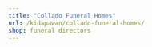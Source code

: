 ```yaml
---
title: "Collado Funeral Homes"
url: /kidapawan/collado-funeral-homes/
shop: funeral directors
---
```

